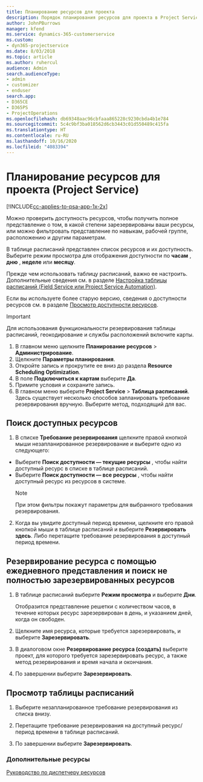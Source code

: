 ```yaml
---
title: Планирование ресурсов для проекта
description: Порядок планирования ресурсов для проекта в Project Service
author: JohnPBurrows
manager: kfend
ms.service: dynamics-365-customerservice
ms.custom:
- dyn365-projectservice
ms.date: 8/03/2018
ms.topic: article
ms.author: ruhercul
audience: Admin
search.audienceType:
- admin
- customizer
- enduser
search.app:
- D365CE
- D365PS
- ProjectOperations
ms.openlocfilehash: db69348aac96cbfaaa865228c9230cbda4b1e784
ms.sourcegitcommit: 5c4c9bf3ba018562d6cb3443c01d550489c415fa
ms.translationtype: HT
ms.contentlocale: ru-RU
ms.lasthandoff: 10/16/2020
ms.locfileid: "4083394"
---
```

# <a name="schedule-resources-for-a-project-project-service"></a>Планирование ресурсов для проекта (Project Service)

[!INCLUDE[cc-applies-to-psa-app-1x-2x](../includes/cc-applies-to-psa-app-1x-2x.md)]

Можно проверить доступность ресурсов, чтобы получить полное представление о том, в какой степени зарезервированы ваши ресурсы, или можно фильтровать представление по навыкам, рабочей группе, расположению и другим параметрам.  
  
В таблице расписаний представлен список ресурсов и их доступность. Выберите режим просмотра для отображения доступности по **часам** , **дню** , **неделе** или **месяцу**.  
  
Прежде чем использовать таблицу расписаний, важно ее настроить. Дополнительные сведения см. в разделе [Настройка таблицы расписаний (Field Service или Project Service Automation)](https://docs.microsoft.com/dynamics365/field-service/configure-schedule-board).
  
Если вы используете более старую версию, сведения о доступности ресурсов см. в разделе [Просмотр доступности ресурсов](../psa/view-resource-availability.md).  

> [!IMPORTANT]
>  Для использования функциональности резервирования таблицы расписаний, геокодирование и службы расположений включите карты.  
> 
> 1. В главном меню щелкните **Планирование ресурсов** > **Администрирование**.  
> 2. Щелкните **Параметры планирования**.  
> 3. Откройте запись и прокрутите ее вниз до раздела **Resource Scheduling Optimization**.  
> 4. В поле **Подключиться к картам** выберите **Да**.  
> 5. Примите условия и сохраните запись.  
> 6. В главном меню выберите **Project Service** > **Таблица расписаний**. Здесь существует несколько способов запланировать требование резервирования вручную. Выберите метод, подходящий для вас.
  
## <a name="find-available-resources"></a>Поиск доступных ресурсов

1.  В списке **Требование резервирования** щелкните правой кнопкой мыши незапланированное резервирование и выберите одно из следующего:  
  
- Выберите **Поиск доступности — текущие ресурсы** , чтобы найти доступный ресурс в списке в таблице расписаний.  
- Выберите **Поиск доступности — все ресурсы** , чтобы найти доступный ресурс из ресурсов в системе.  
   > [!NOTE]
   >  При этом фильтры покажут параметры для выбранного требования резервирования.  
  
2. Когда вы увидите доступный период времени, щелкните его правой кнопкой мыши в таблице расписаний и выберите **Резервировать здесь**. Либо перетащите требование резервирования в доступный период времени.  
  

## <a name="book-a-resource-using-the-daily-view-and-find-whos-under-booked"></a>Резервирование ресурса с помощью ежедневного представления и поиск не полностью зарезервированных ресурсов
  
1.  В таблице расписаний выберите **Режим просмотра** и выберите **Дни**.  
  
    Отобразится представление решетки с количеством часов, в течение которых ресурс зарезервирован в день, и указанием дней, когда он свободен.  
  
2.  Щелкните имя ресурса, которые требуется зарезервировать, и выберите **Зарезервировать**.  
  
3.  В диалоговом окне **Резервирование ресурса (создать)** выберите проект, для которого требуется зарезервировать ресурс, а также метод резервирования и время начала и окончания.  
  
4.  По завершении выберите **Зарезервировать**.  
  
## <a name="view-to-the-schedule-board"></a>Просмотр таблицы расписаний
  
1.  Выберите незапланированное требование резервирования из списка внизу.  
  
2.  Перетащите требование резервирования на доступный ресурс/период времени в таблице расписаний.  
  
3.  По завершении выберите **Зарезервировать**.  
  
### <a name="additional-resources"></a>Дополнительные ресурсы  
 [Руководство по диспетчеру ресурсов](../psa/resource-manager-guide.md)
